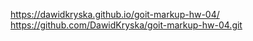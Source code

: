 https://dawidkryska.github.io/goit-markup-hw-04/
https://github.com/DawidKryska/goit-markup-hw-04.git
